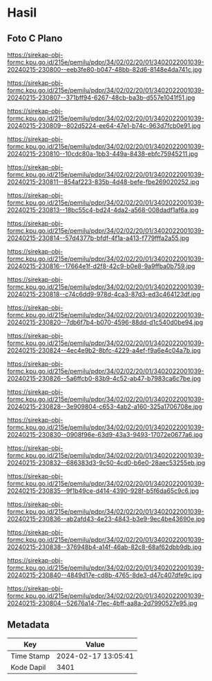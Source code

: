 # Hasil

## Foto C Plano

https://sirekap-obj-formc.kpu.go.id/215e/pemilu/pdpr/34/02/02/20/01/3402022001039-20240215-230800--eeb3fe80-b047-48bb-82d6-8148e4da741c.jpg

https://sirekap-obj-formc.kpu.go.id/215e/pemilu/pdpr/34/02/02/20/01/3402022001039-20240215-230807--371bff94-6267-48cb-ba3b-d557e1041f51.jpg

https://sirekap-obj-formc.kpu.go.id/215e/pemilu/pdpr/34/02/02/20/01/3402022001039-20240215-230809--802d5224-ee64-47e1-b74c-963d7fcb0e91.jpg

https://sirekap-obj-formc.kpu.go.id/215e/pemilu/pdpr/34/02/02/20/01/3402022001039-20240215-230810--10cdc80a-1bb3-449a-8438-ebfc75945211.jpg

https://sirekap-obj-formc.kpu.go.id/215e/pemilu/pdpr/34/02/02/20/01/3402022001039-20240215-230811--854af223-835b-4d48-befe-fbe269020252.jpg

https://sirekap-obj-formc.kpu.go.id/215e/pemilu/pdpr/34/02/02/20/01/3402022001039-20240215-230813--18bc55c4-bd24-4da2-a568-008dadf1af6a.jpg

https://sirekap-obj-formc.kpu.go.id/215e/pemilu/pdpr/34/02/02/20/01/3402022001039-20240215-230814--57d4377b-bfdf-4f1a-a413-f779fffa2a55.jpg

https://sirekap-obj-formc.kpu.go.id/215e/pemilu/pdpr/34/02/02/20/01/3402022001039-20240215-230816--17664e1f-d2f8-42c9-b0e8-9a9ffba0b759.jpg

https://sirekap-obj-formc.kpu.go.id/215e/pemilu/pdpr/34/02/02/20/01/3402022001039-20240215-230818--c74c6dd9-978d-4ca3-87d3-ed3c464123df.jpg

https://sirekap-obj-formc.kpu.go.id/215e/pemilu/pdpr/34/02/02/20/01/3402022001039-20240215-230820--7db6f7b4-b070-4596-88dd-d1c540d0be94.jpg

https://sirekap-obj-formc.kpu.go.id/215e/pemilu/pdpr/34/02/02/20/01/3402022001039-20240215-230824--4ec4e9b2-8bfc-4229-a4ef-f9a6e4c04a7b.jpg

https://sirekap-obj-formc.kpu.go.id/215e/pemilu/pdpr/34/02/02/20/01/3402022001039-20240215-230826--5a6ffcb0-83b9-4c52-ab47-b7983ca6c7be.jpg

https://sirekap-obj-formc.kpu.go.id/215e/pemilu/pdpr/34/02/02/20/01/3402022001039-20240215-230828--3e909804-c653-4ab2-a160-325a1706708e.jpg

https://sirekap-obj-formc.kpu.go.id/215e/pemilu/pdpr/34/02/02/20/01/3402022001039-20240215-230830--0908f96e-63d9-43a3-9493-17072e0677a6.jpg

https://sirekap-obj-formc.kpu.go.id/215e/pemilu/pdpr/34/02/02/20/01/3402022001039-20240215-230832--686383d3-9c50-4cd0-b6e0-28aec53255eb.jpg

https://sirekap-obj-formc.kpu.go.id/215e/pemilu/pdpr/34/02/02/20/01/3402022001039-20240215-230835--9f1b49ce-d414-4390-928f-b5f6da65c9c6.jpg

https://sirekap-obj-formc.kpu.go.id/215e/pemilu/pdpr/34/02/02/20/01/3402022001039-20240215-230836--ab2afd43-4e23-4843-b3e9-9ec4be43690e.jpg

https://sirekap-obj-formc.kpu.go.id/215e/pemilu/pdpr/34/02/02/20/01/3402022001039-20240215-230838--376948b4-a14f-46ab-82c8-68af62dbb9db.jpg

https://sirekap-obj-formc.kpu.go.id/215e/pemilu/pdpr/34/02/02/20/01/3402022001039-20240215-230840--4849d17e-cd8b-4765-8de3-d47c407dfe9c.jpg

https://sirekap-obj-formc.kpu.go.id/215e/pemilu/pdpr/34/02/02/20/01/3402022001039-20240215-230804--52676a14-71ec-4bff-aa8a-2d7990527e95.jpg


## Metadata

| Key        | Value               |
| ---------- | ------------------- |
| Time Stamp | 2024-02-17 13:05:41 |
| Kode Dapil | 3401                |




